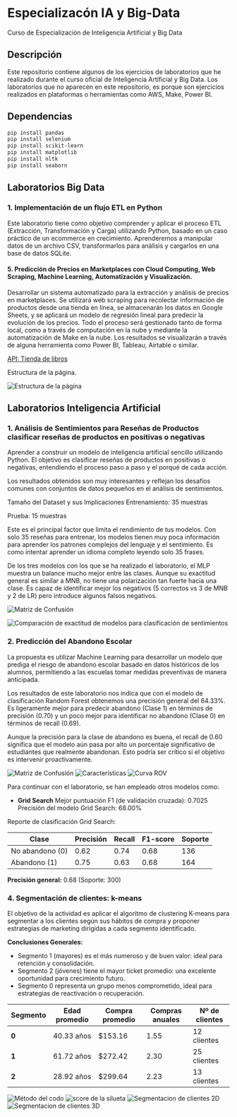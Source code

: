 # Especializacón IA y Big-Data

Curso de Especialización de Inteligencia Artificial y Big Data

## Descripción

Este repositorio contiene algunos de los ejercicios de laboratorios que he realizado durante el curso oficial de Inteligencia Artificial y Big Data. Los laboratorios que no aparecen en este repositorio, es porque son ejercicios realizados en plataformas o herramientas como AWS, Make, Power BI.

## Dependencias

```bash
pip install pandas
pip install selenium
pip install scikit-learn
pip install matplotlib
pip install nltk
pip install seaborn
```

## Laboratorios Big Data

### 1. Implementación de un flujo ETL en Python

Este laboratorio tiene como objetivo comprender y aplicar el proceso ETL (Extracción, Transformación y Carga) utilizando Python, basado en un caso práctico de un ecommerce en crecimiento. Aprenderemos a manipular datos de un archivo CSV, transformarlos para análisis y cargarlos en una base de datos SQLite.

#### 5. Predicción de Precios en Marketplaces con Cloud Computing, Web Scraping, Machine Learning, Automatización y Visualización.

Desarrollar un sistema automatizado para la extracción y análisis de precios en marketplaces. Se utilizará web scraping para recolectar información de productos desde una tienda en línea, se almacenarán los datos en Google Sheets, y se aplicará un modelo de regresión lineal para predecir la evolución de los precios. Todo el proceso será gestionado tanto de forma local, como a través de computación en la nube y mediante la automatización de Make en la nube. Los resultados se visualizarán a través de alguna herramienta como Power BI, Tableau, Airtable o similar.

[API: Tienda de libros](https://books.toscrape.com/)

Estructura de la página.

![Estructura de la página](https://github.com/idavid80/Especializacion-IA-y-Big-Data/raw/main/images/scrapping.png)

## Laboratorios Inteligencia Artificial

### 1. Análisis de Sentimientos para Reseñas de Productos clasificar reseñas de productos en positivas o negativas

Aprender a construir un modelo de inteligencia artificial sencillo utilizando Python. El objetivo es clasificar reseñas de productos en positivas o negativas, entendiendo el proceso paso a paso y el porqué de cada acción.

Los resultados obtenidos son muy interesantes y reflejan los desafíos comunes con conjuntos de datos pequeños en el análisis de sentimientos.

Tamaño del Dataset y sus Implicaciones
Entrenamiento: 35 muestras

Prueba: 15 muestras

Este es el principal factor que limita el rendimiento de tus modelos. Con solo 35 reseñas para entrenar, los modelos tienen muy poca información para aprender los patrones complejos del lenguaje y el sentimiento. Es como intentar aprender un idioma completo leyendo solo 35 frases.

De los tres modelos con los que se ha realizado el laboratorio, el MLP muestra un balance mucho mejor entre las clases. Aunque su exactitud general es similar a MNB, no tiene una polarización tan fuerte hacia una clase. Es capaz de identificar mejor los negativos (5 correctos vs 3 de MNB y 2 de LR) pero introduce algunos falsos negativos.

![Matriz de Confusión](https://github.com/idavid80/Especializacion-IA-y-Big-Data/raw/main/soluciones/ia/lab1/lab1_matriz.png)

![Comparación de exactitud de modelos para clasificación de sentimientos](https://github.com/idavid80/Especializacion-IA-y-Big-Data/raw/main/soluciones/ia/lab1/lab1_barras.png)

### 2. Predicción del Abandono Escolar

La propuesta es utilizar Machine Learning para desarrollar un modelo que prediga el riesgo de abandono escolar basado en datos históricos de los alumnos, permitiendo a las escuelas tomar medidas preventivas de manera anticipada.

Los resultados de este laboratorio nos indica que con el modelo de clasificación Random Forest obtenemos una precisión general del 64.33%. Es ligeramente mejor para predecir abandono (Clase 1) en términos de precisión (0.70) y un poco mejor para identificar no abandono (Clase 0) en términos de recall (0.69).

Aunque la precisión para la clase de abandono es buena, el recall de 0.60 significa que el modelo aún pasa por alto un porcentaje significativo de estudiantes que realmente abandonan. Esto podría ser crítico si el objetivo es intervenir proactivamente.

![Matriz de Confusión](https://github.com/idavid80/Especializacion-IA-y-Big-Data/raw/main/soluciones/ia/lab2/matriz.png)
![Características](https://github.com/idavid80/Especializacion-IA-y-Big-Data/raw/main/soluciones/ia/lab2/caracteristicas.png)
![Curva ROV](https://github.com/idavid80/Especializacion-IA-y-Big-Data/raw/main/soluciones/ia/lab2/curva%20ROC.png)

Para continuar con el laboratorio, se han empleado otros modelos como:

- **Grid Search**
Mejor puntuación F1 (de validación cruzada): 0.7025
Precisión del modelo Grid Search: 68.00%

Reporte de clasificación Grid Search:

| Clase              | Precisión | Recall | F1-score | Soporte |
| ------------------ | -------- | ------ | -------- | ------- |
| No abandono (0) | 0.62     | 0.74   | 0.68     | 136     |
| Abandono (1)    | 0.75     | 0.63   | 0.68     | 164     |

**Precisión general:** 0.68 (Soporte: 300)

### 4. Segmentación de clientes: k-means

El objetivo de la actividad es aplicar el algoritmo de clustering K-means para segmentar a los clientes según sus hábitos de compra y proponer estrategias de marketing dirigidas a cada segmento identificado.

**Conclusiones Generales:**

- Segmento 1 (mayores) es el más numeroso y de buen valor: ideal para retención y consolidación.
- Segmento 2 (jóvenes) tiene el mayor ticket promedio: una excelente oportunidad para crecimiento futuro.
- Segmento 0 representa un grupo menos comprometido, ideal para estrategias de reactivación o recuperación.

| Segmento | Edad promedio | Compra promedio | Compras anuales | Nº de clientes |
| -------- | ------------- | --------------- | --------------- | -------------- |
| **0**    | 40.33 años    | \$153.16        | 1.55            | 12 clientes    |
| **1**    | 61.72 años    | \$272.42        | 2.30            | 25 clientes    |
| **2**    | 28.92 años    | \$299.64        | 2.23            | 13 clientes    |

![Método del codo](https://github.com/idavid80/Especializacion-IA-y-Big-Data/raw/main/soluciones/ia/lab4/metodo_codo.png)
![score de la silueta](https://github.com/idavid80/Especializacion-IA-y-Big-Data/raw/main/soluciones/ia/lab4/score.png)
![Segmentacion de clientes 2D](https://github.com/idavid80/Especializacion-IA-y-Big-Data/raw/main/soluciones/ia/lab4/szegmentacion.png) ![Segmentacion de clientes 3D](https://github.com/idavid80/Especializacion-IA-y-Big-Data/raw/main/soluciones/ia/lab4/szegmentacion3d.png)